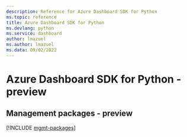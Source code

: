 ```yaml
---
description: Reference for Azure Dashboard SDK for Python
ms.topic: reference
title: Azure Dashboard SDK for Python
ms.devlang: python
ms.service: dashboard
author: lmazuel
ms.author: lmazuel
ms.data: 09/02/2022
---
```

# Azure Dashboard SDK for Python - preview

## Management packages - preview
[!INCLUDE [mgmt-packages](dashboard-mgmt-index.md)]